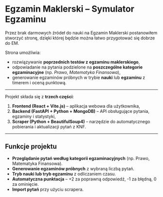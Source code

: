 # Egzamin Maklerski – Symulator Egzaminu

Przez brak darmowych źródeł do nauki na Egzamin Maklerski postanowiłem stworzyć stronę, dzięki której będzie można łatwo przygotować się dobrze do EM.

Strona umożliwia:
- rozwiązywanie **poprzednich testów z egzaminu maklerskiego**,  
- odpowiadanie na pytania podzielone na **poszczególne kategorie egzaminacyjne** (np. *Prawo*, *Matematyka Finansowa*),  
- generowanie egzaminów próbnych w trybie **nauki** lub **egzaminu** z timerem i oceną punktową.  

---

Projekt składa się z **trzech części**:  
1. **Frontend (React + Vite.js)** – aplikacja webowa dla użytkownika,  
2. **Backend (FastAPI + Python + MongoDB)** – API obsługujące pytania, egzaminy i statystyki,  
3. **Scraper (Python + BeautifulSoup4)** – narzędzie do automatycznego pobierania i aktualizacji pytań z KNF.

---

## Funkcje projektu

- **Przeglądanie pytań według kategorii egzaminacyjnych** (np. Prawo, Matematyka Finansowa).  
- **Generowanie egzaminów próbnych** z wybraną liczbą pytań.  
- **Tryb nauki lub tryb egzaminu** z odliczaniem czasu.  
- **Automatyczna punktacja** – +2 za poprawną odpowiedź, -1 za błędną, 0 za ominięcie. 
- **Import pytań** przy użyciu scrapera.  

